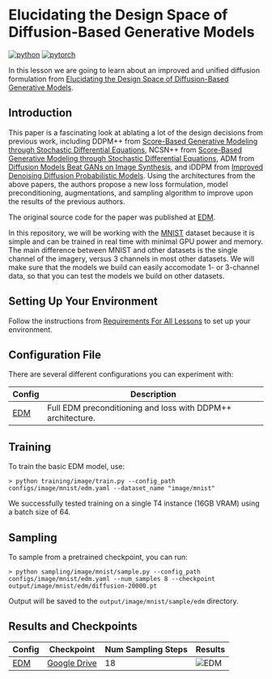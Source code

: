 # Elucidating the Design Space of Diffusion-Based Generative Models


[![python](https://img.shields.io/badge/Python-3.9-3776AB.svg?style=flat&logo=python&logoColor=white)](https://www.python.org)
[![pytorch](https://img.shields.io/badge/PyTorch-2.0.0-EE4C2C.svg?style=flat&logo=pytorch)](https://pytorch.org)

In this lesson we are going to learn about an improved and unified diffusion formulation from [Elucidating the Design Space of Diffusion-Based Generative Models](https://arxiv.org/abs/2206.00364).

## Introduction

This paper is a fascinating look at ablating a lot of the design decisions from previous work, including DDPM++ from [Score-Based Generative Modeling through Stochastic Differential Equations](https://arxiv.org/abs/2011.13456), NCSN++ from [Score-Based Generative Modeling through Stochastic Differential Equations](https://arxiv.org/abs/2011.13456), ADM from [Diffusion Models Beat GANs on Image Synthesis](https://arxiv.org/abs/2105.05233), and iDDPM from [Improved Denoising Diffusion Probabilistic Models](https://arxiv.org/abs/2102.09672). Using the architectures from the above papers, the authors propose a new loss formulation, model preconditioning, augmentations, and sampling algorithm to improve upon the results of the previous authors.

The original source code for the paper was published at [EDM](https://github.com/NVlabs/edm/).

In this repository, we will be working with the [MNIST](https://en.wikipedia.org/wiki/MNIST_database) dataset because it is simple and can be trained in real time with minimal GPU power and memory. The main difference between MNIST and other datasets is the single channel of the imagery, versus 3 channels in most other datasets. We will make sure that the models we build can easily accomodate 1- or 3-channel data, so that you can test the models we build on other datasets.

## Setting Up Your Environment

Follow the instructions from [Requirements For All Lessons](https://github.com/swookey-thinky/xdiffusion?tab=readme-ov-file#requirements) to set up your environment.

## Configuration File

There are several different configurations you can experiment with:

| Config | Description |
| ------ | ----------- |
| [EDM](https://github.com/swookey-thinky/xdiffusion/blob/main/configs/image/mnist/edm.yaml) | Full EDM preconditioning and loss with DDPM++ architecture. |

## Training

To train the basic EDM model, use:

```
> python training/image/train.py --config_path configs/image/mnist/edm.yaml --dataset_name "image/mnist"
```

We successfully tested training on a single T4 instance (16GB VRAM) using a batch size of 64.

## Sampling

To sample from a pretrained checkpoint, you can run:

```
> python sampling/image/mnist/sample.py --config_path configs/image/mnist/edm.yaml --num_samples 8 --checkpoint output/image/mnist/edm/diffusion-20000.pt
```

Output will be saved to the `output/image/mnist/sample/edm` directory.

## Results and Checkpoints

| Config | Checkpoint | Num Sampling Steps | Results
| ------ | ---------- | ------- | -------
| [EDM](https://github.com/swookey-thinky/xdiffusion/blob/main/configs/image/mnist/edm.yaml) | [Google Drive](https://drive.google.com/file/d/1lAatYJKvetBaOhYiioeX2YoA6OTxymxl/view?usp=sharing) | 18 | ![EDM](https://drive.google.com/uc?export=view&id=1yUeR5ep9mK1IwMsTyHwhyAqlftFwBNYz)

